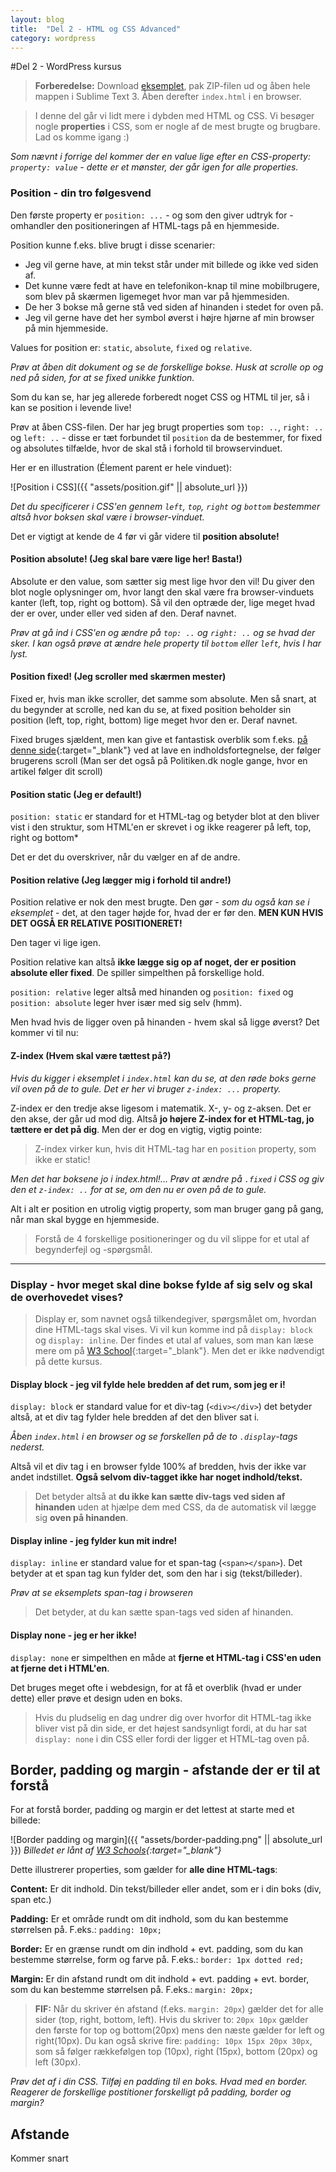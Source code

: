 ```yaml
---
layout: blog
title:  "Del 2 - HTML og CSS Advanced"
category: wordpress
---
```


#Del 2 - WordPress kursus

> **Forberedelse:** Download <a href="/assets/wordpress-del-2.zip" download>eksemplet</a>, pak ZIP-filen ud og åben hele mappen i Sublime Text 3. Åben derefter `index.html` i en browser.

> I denne del går vi lidt mere i dybden med HTML og CSS. Vi besøger nogle **properties** i CSS, som er nogle af de mest brugte og brugbare. Lad os komme igang :)

*Som nævnt i forrige del kommer der en value lige efter en CSS-property: `property: value` - dette er et mønster, der går igen for alle properties.*


### Position - din tro følgesvend

Den første property er `position: ...` - og som den giver udtryk for - omhandler den positioneringen af HTML-tags på en hjemmeside.

Position kunne f.eks. blive brugt i disse scenarier:

* Jeg vil gerne have, at min tekst står under mit billede og ikke ved siden af.
* Det kunne være fedt at have en telefonikon-knap til mine mobilbrugere, som blev på skærmen ligemeget hvor man var på hjemmesiden.
* De her 3 bokse må gerne stå ved siden af hinanden i stedet for oven på.
* Jeg vil gerne have det her symbol øverst i højre hjørne af min browser på min hjemmeside.

Values for position er: `static`, `absolute`, `fixed` og `relative`. 

 
*Prøv at åben dit dokument og se de forskellige bokse. Husk at scrolle op og ned på siden, for at se fixed unikke funktion.*

Som du kan se, har jeg allerede forberedt noget CSS og HTML til jer, så i kan se position i levende live!

Prøv at åben CSS-filen. Der har jeg brugt properties som `top: ..`, `right: .. ` og `left: ..` - disse er tæt forbundet til `position` da de bestemmer, for fixed og absolutes tilfælde, hvor de skal stå i forhold til browservinduet.

Her er en illustration (Élement parent er hele vinduet):


![Position i CSS]({{ "assets/position.gif" || absolute_url }})

*Det du specificerer i CSS'en gennem `left`, `top`, `right` og `bottom` bestemmer altså hvor boksen skal være i browser-vinduet.*

Det er vigtigt at kende de 4 før vi går videre til **position absolute!**

#### Position **absolute**! (Jeg skal bare være lige her! Basta!)  

Absolute er den value, som sætter sig mest lige hvor den vil! Du giver den blot nogle oplysninger om, hvor langt den skal være fra browser-vinduets kanter (left, top, right og bottom). Så vil den optræde der, lige meget hvad der er over, under eller ved siden af den. Deraf navnet.

*Prøv at gå ind i CSS'en og ændre på `top: ..` og `right: ..` og se hvad der sker. I kan også prøve at ændre hele property til `bottom` eller `left`, hvis I har lyst.*

#### Position **fixed**! (Jeg scroller med skærmen mester)

Fixed er, hvis man ikke scroller, det samme som absolute. Men så snart, at du begynder at scrolle, ned kan du se, at fixed position beholder sin position (left, top, right, bottom) lige meget hvor den er. Deraf navnet. 

Fixed bruges sjældent, men kan give et fantastisk overblik som f.eks. [på denne side](http://book.scoutapp.com/memory-bloat.html){:target="_blank"} ved at lave en indholdsfortegnelse, der følger brugerens scroll (Man ser det også på Politiken.dk nogle gange, hvor en artikel følger dit scroll) 

#### Position **static** (Jeg er default!)
`position: static` er standard for et HTML-tag og betyder blot at den bliver vist i den struktur, som HTML'en er skrevet i og ikke reagerer på left, top, right og bottom*

Det er det du overskriver, når du vælger en af de andre.

#### Position **relative** (Jeg lægger mig i forhold til andre!)

Position relative er nok den mest brugte. Den gør - *som du også kan se i eksemplet* - det, at den tager højde for, hvad der er før den. **MEN KUN HVIS DET OGSÅ ER RELATIVE POSITIONERET!** 

Den tager vi lige igen.

Position relative kan altså **ikke lægge sig op af noget, der er position absolute eller fixed**. De spiller simpelthen på forskellige hold.

`position: relative` leger altså med hinanden og `position: fixed` og `position: absolute` leger hver især med sig selv (hmm). 

Men hvad hvis de ligger oven på hinanden - hvem skal så ligge øverst? Det kommer vi til nu:

#### **Z-index** (Hvem skal være tættest på?)
 
*Hvis du kigger i eksemplet i `index.html` kan du se, at den røde boks gerne vil oven på de to gule. Det er her vi bruger `z-index: ...` property.*

Z-index er den tredje akse ligesom i matematik. X-, y- og z-aksen. Det er den akse, der går ud mod dig. Altså **jo højere Z-index for et HTML-tag, jo tættere er det på dig**. Men der er dog en vigtig, vigtig pointe:

> Z-index virker kun, hvis dit HTML-tag har en `position` property, som ikke er static!

*Men det har boksene jo i index.html!... Prøv at ændre på `.fixed` i CSS og giv den et `z-index: ..` for at se, om den nu er oven på de to gule.*

Alt i alt er position en utrolig vigtig property, som man bruger gang på gang, når man skal bygge en hjemmeside. 

> Forstå de 4 forskellige positioneringer og du vil slippe for et utal af begynderfejl og -spørgsmål. 

------------------------

### Display - hvor meget skal dine bokse fylde af sig selv og skal de overhovedet vises?

> Display er, som navnet også tilkendegiver, spørgsmålet om, hvordan dine HTML-tags skal vises. Vi vil kun komme ind på `display: block` og `display: inline`. Der findes et utal af values, som man kan læse mere om på [W3 School](https://www.w3schools.com/cssref/pr_class_display.asp){:target="_blank"}. Men det er ikke nødvendigt på dette kursus. 

#### Display block - jeg vil fylde hele bredden af det rum, som jeg er i!

`display: block` er standard value for et div-tag (`<div></div>`) det betyder altså, at et div tag fylder hele bredden af det den bliver sat i.

*Åben `index.html` i en browser og se forskellen på de to `.display`-tags nederst.*

Altså vil et div tag i en browser fylde 100% af bredden, hvis der ikke var andet indstillet. **Også selvom div-tagget ikke har noget indhold/tekst.**

> Det betyder altså at **du ikke kan sætte div-tags ved siden af hinanden** uden at hjælpe dem med CSS, da de automatisk vil lægge sig **oven på hinanden**.

#### Display inline - jeg fylder kun mit indre!

`display: inline` er standard value for et span-tag (`<span></span>`). Det betyder at et span tag kun fylder det, som den har i sig (tekst/billeder). 

*Prøv at se eksemplets span-tag i browseren*

> Det betyder, at du kan sætte span-tags ved siden af hinanden.


#### Display none - jeg er her ikke!

`display: none` er simpelthen en måde at **fjerne et HTML-tag i CSS'en uden at fjerne det i HTML'en**.

Det bruges meget ofte i webdesign, for at få et overblik (hvad er under dette) eller prøve et design uden en boks.

> Hvis du pludselig en dag undrer dig over hvorfor dit HTML-tag ikke bliver vist på din side, er det højest sandsynligt fordi, at du har sat `display: none` i din CSS eller fordi der ligger et HTML-tag oven på.




## Border, padding og margin - afstande der er til at forstå

For at forstå border, padding og margin er det lettest at starte med et billede:

![Border padding og margin]({{ "assets/border-padding.png" || absolute_url }})
*Billedet er lånt af [W3 Schools](https://www.w3schools.com/css/css_boxmodel.asp){:target="_blank"}*

Dette illustrerer properties, som gælder for **alle dine HTML-tags**:

**Content:** Er dit indhold. Din tekst/billeder eller andet, som er i din boks (div, span etc.)

**Padding:** Er et område rundt om dit indhold, som du kan bestemme størrelsen på. F.eks.:
`padding: 10px;`

**Border:** Er en grænse rundt om din indhold + evt. padding, som du kan bestemme størrelse, form og farve på. F.eks.:
`border: 1px dotted red;`

**Margin:** Er din afstand rundt om dit indhold + evt. padding + evt. border, som du kan bestemme størrelsen på. F.eks.:
`margin: 20px;`

> **FIF:** Når du skriver én afstand (f.eks. `margin: 20px`) gælder det for alle sider (top, right, bottom, left). Hvis du skriver to: `20px 10px` gælder den første for top og bottom(20px) mens den næste gælder for left og right(10px). Du kan også skrive fire: `padding: 10px 15px 20px 30px`, som så følger rækkefølgen top (10px), right (15px), bottom (20px) og left (30px).

*Prøv det af i din CSS. Tilføj en padding til en boks. Hvad med en border. Reagerer de forskellige postitioner forskelligt på padding, border og margin?*

## Afstande

Kommer snart


